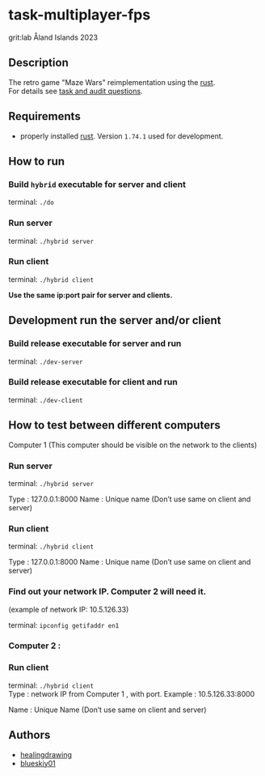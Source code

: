 # task-multiplayer-fps
grit:lab Åland Islands 2023  


## Description
The retro game "Maze Wars" reimplementation using the [rust](https://www.rust-lang.org).  
For details see [task and audit questions](https://github.com/01-edu/public/tree/master/subjects/multiplayer-fps).  


## Requirements
- properly installed [rust](https://www.rust-lang.org). Version `1.74.1` used for development.  


## How to run

### Build `hybrid` executable for server and client
terminal: `./do`  

### Run server
terminal: `./hybrid server`  

### Run client
terminal: `./hybrid client`  

**Use the same ip:port pair for server and clients.**  

## Development run the server and/or client

### Build release executable for server and run
terminal: `./dev-server`  

### Build release executable for client and run
terminal: `./dev-client`  

## How to test between different computers
Computer  1 (This computer should be visible on the network to the clients)

### Run server
terminal: `./hybrid server`  

Type :  127.0.0.1:8000
Name : Unique name (Don’t use same on client and server)  

### Run client
terminal: `./hybrid client`  

Type :  127.0.0.1:8000 
Name : Unique name (Don’t use same on client and server) 

### Find out your network IP. Computer 2 will need it. 
(example of network IP: 10.5.126.33) 

terminal: `ipconfig getifaddr en1`  

### Computer 2 : 
### Run client
terminal: `./hybrid client`  
Type : network IP from Computer 1 , with port. Example : 
10.5.126.33:8000

Name : Unique Name (Don’t use same on client and server)


## Authors
- [healingdrawing](https://healingdrawing.github.io/)  
- [blueskiy01](https://github.com/blueskiy01)
